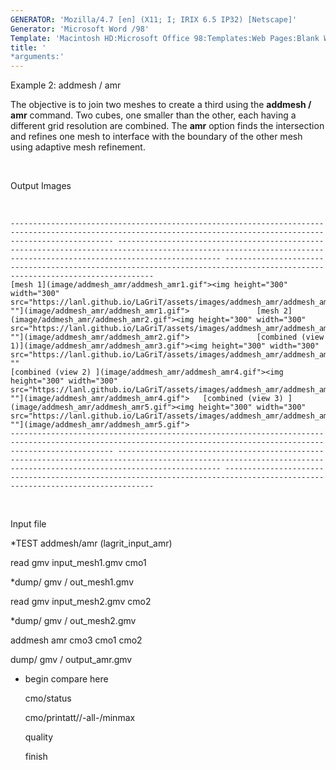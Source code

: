 ```yaml
---
GENERATOR: 'Mozilla/4.7 [en] (X11; I; IRIX 6.5 IP32) [Netscape]'
Generator: 'Microsoft Word /98'
Template: 'Macintosh HD:Microsoft Office 98:Templates:Web Pages:Blank Web Page'
title: '
*arguments:'
---
```


 Example 2: addmesh / amr

  The objective is to join two meshes to create a third using the
  **addmesh / amr** command.
  Two cubes, one smaller than the other, each having a different grid
  resolution are combined. The **amr** option finds the intersection
  and refines one mesh to interface with the boundary of the other
  mesh using adaptive mesh refinement.

   
 
  Output Images

   
 
    ------------------------------------------------------------------------------------------------------------------------------------------------------------------- ------------------------------------------------------------------------------------------------------------------------------------------------------------------- ----------------------------------------------------------------------------------------------------------------------------
    [mesh 1](image/addmesh_amr/addmesh_amr1.gif"><img height="300" width="300" src="https://lanl.github.io/LaGriT/assets/images/addmesh_amr/addmesh_amr1_tn.gif">"" ""](image/addmesh_amr/addmesh_amr1.gif">               [mesh 2](image/addmesh_amr/addmesh_amr2.gif"><img height="300" width="300" src="https://lanl.github.io/LaGriT/assets/images/addmesh_amr/addmesh_amr2_tn.gif">"" ""](image/addmesh_amr/addmesh_amr2.gif">               [combined (view 1)](image/addmesh_amr/addmesh_amr3.gif"><img height="300" width="300" src="https://lanl.github.io/LaGriT/assets/images/addmesh_amr/addmesh_amr3_tn.gif">"" ""
    [combined (view 2) ](image/addmesh_amr/addmesh_amr4.gif"><img height="300" width="300" src="https://lanl.github.io/LaGriT/assets/images/addmesh_amr/addmesh_amr4_tn.gif">"" ""](image/addmesh_amr/addmesh_amr4.gif">   [combined (view 3) ](image/addmesh_amr/addmesh_amr5.gif"><img height="300" width="300" src="https://lanl.github.io/LaGriT/assets/images/addmesh_amr/addmesh_amr5_tn.gif">"" ""](image/addmesh_amr/addmesh_amr5.gif">   
    ------------------------------------------------------------------------------------------------------------------------------------------------------------------- ------------------------------------------------------------------------------------------------------------------------------------------------------------------- ----------------------------------------------------------------------------------------------------------------------------
 
  

   
 
  Input file

  
*TEST addmesh/amr (lagrit\_input\_amr)

  read gmv input\_mesh1.gmv cmo1

  
*dump/ gmv / out\_mesh1.gmv

  read gmv input\_mesh2.gmv cmo2

  
*dump/ gmv / out\_mesh2.gmv

  addmesh amr cmo3 cmo1 cmo2

  dump/ gmv / output\_amr.gmv

  
* begin compare here

  cmo/status

  cmo/printatt//-all-/minmax

  quality

  finish
